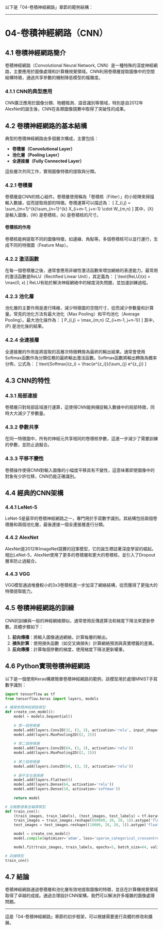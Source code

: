 以下是「04-卷積神經網路」章節的範例結構：

---

# 04-卷積神經網路（CNN）

## 4.1 卷積神經網路簡介
卷積神經網路（Convolutional Neural Network, CNN）是一種特殊的深度神經網路，主要應用於圖像處理和計算機視覺領域。CNN利用卷積層提取圖像中的空間結構特徵，通過共享參數的機制降低模型的複雜度。

### 4.1.1 CNN的典型應用
CNN廣泛應用於圖像分類、物體檢測、語音識別等領域，特別是自2012年AlexNet的誕生後，CNN在各類圖像競賽中取得了突破性的成果。

## 4.2 卷積神經網路的基本結構
典型的卷積神經網路由多個層次構成，主要包括：
- **卷積層（Convolutional Layer）**
- **池化層（Pooling Layer）**
- **全連接層（Fully Connected Layer）**

這些層次共同工作，實現圖像特徵的提取與分類。

### 4.2.1 卷積層
卷積層是CNN的核心組件。卷積層使用稱為「卷積核（Filter）」的小矩陣來掃描輸入數據，從而提取局部的特徵。卷積運算可以描述為：
\[
Z_{i,j} = \sum_{m=1}^{k}\sum_{n=1}^{k} X_{i+m-1, j+n-1} \cdot W_{m,n}
\]
其中，\(X\) 是輸入圖像，\(W\) 是卷積核，\(k\) 是卷積核的尺寸。

#### 卷積核的作用
卷積核能夠提取不同的圖像特徵，如邊緣、角點等。多個卷積核可以並行運行，生成不同的特徵圖（Feature Map）。

### 4.2.2 激活函數
在每一個卷積層之後，通常會應用非線性激活函數來增加網絡的表達能力。最常用的激活函數是ReLU（Rectified Linear Unit），其定義為：
\[
\text{ReLU}(x) = \max(0, x)
\]
ReLU有助於解決神經網絡中的梯度消失問題，並加速訓練過程。

### 4.2.3 池化層
池化層的主要作用是進行降維，減少特徵圖的空間尺寸，從而減少參數量和計算量。常見的池化方法有最大池化（Max Pooling）和平均池化（Average Pooling）。最大池化操作為：
\[
P_{i,j} = \max_{m,n} (Z_{i+m-1, j+n-1})
\]
其中，\(P\) 是池化後的結果。

### 4.2.4 全連接層
全連接層的作用是將提取的高層次特徵轉換為最終的輸出結果。通常會使用Softmax函數作為分類任務的最終輸出激活函數。Softmax函數將輸出轉換為概率分佈，公式為：
\[
\text{Softmax}(z_i) = \frac{e^{z_i}}{\sum_{j} e^{z_j}}
\]

## 4.3 CNN的特性
### 4.3.1 局部連接
卷積層只對局部區域進行運算，這使得CNN能夠捕捉輸入數據中的局部特徵，同時大大減少了參數量。

### 4.3.2 參數共享
在同一特徵圖中，所有的神經元共享相同的卷積核參數，這進一步減少了需要訓練的參數，並防止過擬合。

### 4.3.3 平移不變性
卷積操作使得CNN對輸入圖像的小幅度平移具有不變性，這意味著即使圖像中的對象有少許位移，CNN仍能正確識別。

## 4.4 經典的CNN架構
### 4.4.1 LeNet-5
LeNet-5是最早的卷積神經網路之一，專門用於手寫數字識別。其結構包括兩個卷積層和兩個池化層，最後連接一個全連接層進行分類。

### 4.4.2 AlexNet
AlexNet是2012年ImageNet競賽的冠軍模型，它的誕生標誌著深度學習的崛起。相比LeNet-5，AlexNet使用了更多的卷積層和更大的卷積核，並引入了Dropout層來防止過擬合。

### 4.4.3 VGG
VGG模型通過堆疊較小的3x3卷積核進一步加深了網絡結構，從而獲得了更強大的特徵提取能力。

## 4.5 卷積神經網路的訓練
CNN的訓練與一般的神經網絡類似，通常使用反傳遞算法和梯度下降法來更新參數。具體步驟如下：

1. **前向傳播**：將輸入圖像通過網絡，計算每層的輸出。
2. **損失計算**：使用損失函數（如交叉熵損失）計算網絡預測與真實標籤的差異。
3. **反向傳播**：計算每個參數的梯度，使用梯度下降法更新權重。

## 4.6 Python實現卷積神經網路
以下是一個使用Keras構建簡單卷積神經網路的範例，該模型用於處理MNIST手寫數字識別：

```python
import tensorflow as tf
from tensorflow.keras import layers, models

# 構建卷積神經網路模型
def create_cnn_model():
    model = models.Sequential()
    
    # 第一個卷積層
    model.add(layers.Conv2D(32, (3, 3), activation='relu', input_shape=(28, 28, 1)))
    model.add(layers.MaxPooling2D((2, 2)))
    
    # 第二個卷積層
    model.add(layers.Conv2D(64, (3, 3), activation='relu'))
    model.add(layers.MaxPooling2D((2, 2)))
    
    # 第三個卷積層
    model.add(layers.Conv2D(64, (3, 3), activation='relu'))
    
    # 展平並全連接層
    model.add(layers.Flatten())
    model.add(layers.Dense(64, activation='relu'))
    model.add(layers.Dense(10, activation='softmax'))
    
    return model

# 加載數據集並編譯模型
def train_cnn():
    (train_images, train_labels), (test_images, test_labels) = tf.keras.datasets.mnist.load_data()
    train_images = train_images.reshape((60000, 28, 28, 1)).astype('float32') / 255
    test_images = test_images.reshape((10000, 28, 28, 1)).astype('float32') / 255

    model = create_cnn_model()
    model.compile(optimizer='adam', loss='sparse_categorical_crossentropy', metrics=['accuracy'])

    model.fit(train_images, train_labels, epochs=5, batch_size=64, validation_data=(test_images, test_labels))

# 訓練模型
train_cnn()
```

## 4.7 結論
卷積神經網路通過卷積層和池化層有效地提取圖像的特徵，並且在計算機視覺領域取得了卓越的成就。通過合理設計CNN架構，我們可以解決許多複雜的圖像處理問題。

---

這是「04-卷積神經網路」章節的初步框架，可以根據需要進行具體的修改和擴展。